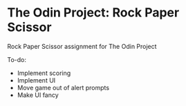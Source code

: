 # The Odin Project: Rock Paper Scissor
Rock Paper Scissor assignment for The Odin Project

To-do: 
 - Implement scoring
 - Implement UI
 - Move game out of alert prompts
 - Make UI fancy